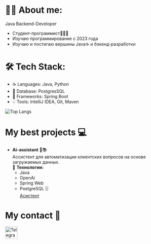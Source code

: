 # 🙋‍♂️ About me:
Java Backend-Developer 
- Студент-программист🧑🏻‍💻
- Изучаю программирование с 2023 года
- Изучаю и постигаю вершины Java☕️  и бэкенд-разработки

# 🛠 Tech Stack:
- ☕ Languages: Java, Python
- 🐘 Database: PostgresSQL
- 🌱 Frameworks: Spring Boot
- 💡 Tools: IntelliJ IDEA, Git, Maven

  
![Top Langs](https://github-readme-stats.vercel.app/api/top-langs/?username=DmitryDavydov1&layout=compact)

# My best projects 💻
- **Ai-assistant** 💬📚  
  Ассистент для автоматизации клиентских вопросов на основе загружаемых данных.  
  🔧 **Технологии:**  
  - Java
  - OpenAi
  - Spring Web
  - PostgreSQL 🗄️  
    [Асистент](https://github.com/DmitryDavydov1/ai-assistant)


# My contact 🤝

<a href="https://t.me/username" target="_blank">
    <img src="https://upload.wikimedia.org/wikipedia/commons/8/82/Telegram_logo.svg" width="40" alt="Telegram">
</a>





<!--
**CoderSing1/CoderSing1** is a ✨ _special_ ✨ repository because its `README.md` (this file) appears on your GitHub profile.

Here are some ideas to get you started:

- 🔭 I’m currently working on ...
- 🌱 I’m currently learning ...
- 👯 I’m looking to collaborate on ...
- 🤔 I’m looking for help with ...
- 💬 Ask me about ...
- 📫 How to reach me: ...
- 😄 Pronouns: ...
- ⚡️ Fun fact: ...
-->
